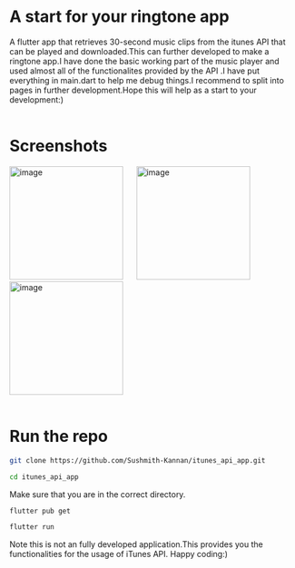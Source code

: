# A start for your ringtone app
A flutter app that retrieves 30-second music clips from the itunes API that can be played and downloaded.This can further developed to make a ringtone app.I have done the basic working part of the music player and used almost all of the functionalites provided by the API .I have put everything in main.dart to help me debug things.I recommend to split into pages in further development.Hope this will help as a start to your development:)<br>
<br>
# Screenshots
<img width="200" alt="image" src="https://github.com/Sushmith-Kannan/itunes_api_app/assets/143206243/4c8649d5-21fe-4dae-829e-815b398ed787"> &nbsp;&nbsp;&nbsp;&nbsp;&nbsp;<img width="200" alt="image" src="https://github.com/Sushmith-Kannan/itunes_api_app/assets/143206243/902ad434-813a-4e1f-b776-a2304b06dd94"> &nbsp;&nbsp;&nbsp;&nbsp;&nbsp;
<img width="200" alt="image" src="https://github.com/Sushmith-Kannan/itunes_api_app/assets/143206243/698bdff0-e299-4034-952b-569a5d4cd726">
<br>
<br>
# Run the repo

```bash
git clone https://github.com/Sushmith-Kannan/itunes_api_app.git
```

```bash
cd itunes_api_app
```
Make sure that you are in the correct directory.
```bash
flutter pub get
```

```bash
flutter run
```
Note this is not an fully developed application.This provides you the functionalities for the usage of iTunes API. Happy coding:)
